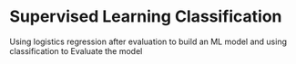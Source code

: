 # Supervised Learning Classification
 Using logistics regression after evaluation to build an ML model and using classification to Evaluate the model
